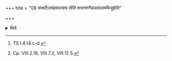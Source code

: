 +++
title = "08 संसर्पोऽस्यंहस्पत्याय त्वेति मासनाम्नैककपालमभिजुहोति"

+++

<details><summary>थिते</summary>

8. With a formula containing names of the months accompanied by saṁsarposyaṁhaspatyāya tvā[^1] he offers ghee on the sacrificial bread prepared on one potsherd.[^2]  


[^1]: TS I.4.14.c-d.  

[^2]: Cp. VIII.2.18, VIII.7.2, VIII.12.5.
</details>
